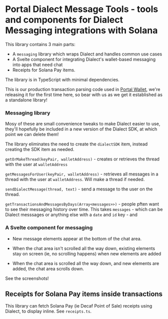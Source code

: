 # Portal Dialect Message Tools - tools and components for Dialect Messaging integrations with Solana

This library contains 3 main parts:

 - A `messaging` library which wraps Dialect and handles common use cases
 - A Svelte component for integrating Dialect's  wallet-based messaging into apps that need chat
 - Receipts for Solana Pay items.

The library is in TypeScript with minimal dependencies.

This is our production transaction parsing code used in [Portal Wallet](https://getportal.app), we're releasing it for the first time here, so bear with us as we get it established as a standalone library!

### Messaging library

Mosy of these are small convenience tweaks to make Dialect easier to use, they'll hopefully be included in a new version of the Dialect SDK, at which point we can delete them!

The library eliminates the need to create the `dialectSDK` item, instead creating the SDK item as needed.

`getOrMakeThread(keyPair, walletAddress)` - creates or retrieves the thread with the user at `walletAddress`

`getMessagesForUser(keyPair, walletAddress)` - retrieves all messages in a thread with the user at `walletAddress`. Will make a thread if needed.

`sendDialectMessage(thread, text)` - send a message to the user on the thread.

`getTransactionsAndMessagesByDays(Array<messages>>)` - people pften want to see their messaging history over time. This takes `messages` - which can be Dialect messsages or anything else with a `date` and `id` key - and  

### A Svelte component for messaging

- New message elements appear at the bottom of the chat area.

- When the chat area isn't scrolled all the way down, existing elements stay on screen (ie, no scrolling happens) when new elements are added

- When the chat area is scrolled all the way down, and new elements are added, the chat area scrolls down.

See the screenshots!

## Receipts for Solana Pay items inside transactions

This library can fetch Solana Pay (ie Decaf Point of Sale) receipts using Dialect, to display inline. See `receipts.ts`.
